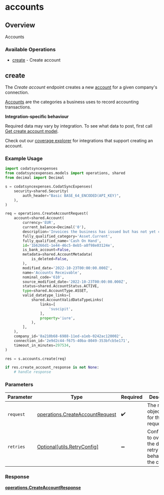# accounts

## Overview

Accounts

### Available Operations

* [create](#create) - Create account

## create

The *Create account* endpoint creates a new [account](https://docs.codat.io/accounting-api#/schemas/Account) for a given company's connection.

[Accounts](https://docs.codat.io/accounting-api#/schemas/Account) are the categories a business uses to record accounting transactions.

**Integration-specific behaviour**

Required data may vary by integration. To see what data to post, first call [Get create account model](https://docs.codat.io/accounting-api#/operations/get-create-chartOfAccounts-model).

Check out our [coverage explorer](https://knowledge.codat.io/supported-features/accounting?view=tab-by-data-type&dataType=chartOfAccounts) for integrations that support creating an account.


### Example Usage

```python
import codatsyncexpenses
from codatsyncexpenses.models import operations, shared
from decimal import Decimal

s = codatsyncexpenses.CodatSyncExpenses(
    security=shared.Security(
        auth_header="Basic BASE_64_ENCODED(API_KEY)",
    ),
)

req = operations.CreateAccountRequest(
    account=shared.Account(
        currency='EUR',
        current_balance=Decimal('0'),
        description='Invoices the business has issued but has not yet collected payment on.',
        fully_qualified_category='Asset.Current',
        fully_qualified_name='Cash On Hand',
        id='1b6266d1-1e44-46c5-8eb5-a8f98e03124e',
        is_bank_account=False,
        metadata=shared.AccountMetadata(
            is_deleted=False,
        ),
        modified_date='2022-10-23T00:00:00.000Z',
        name='Accounts Receivable',
        nominal_code='610',
        source_modified_date='2022-10-23T00:00:00.000Z',
        status=shared.AccountStatus.ACTIVE,
        type=shared.AccountType.ASSET,
        valid_datatype_links=[
            shared.AccountValidDataTypeLinks(
                links=[
                    'suscipit',
                ],
                property='iure',
            ),
        ],
    ),
    company_id='8a210b68-6988-11ed-a1eb-0242ac120002',
    connection_id='2e9d2c44-f675-40ba-8049-353bfcb5e171',
    timeout_in_minutes=297534,
)

res = s.accounts.create(req)

if res.create_account_response is not None:
    # handle response
```

### Parameters

| Parameter                                                                          | Type                                                                               | Required                                                                           | Description                                                                        |
| ---------------------------------------------------------------------------------- | ---------------------------------------------------------------------------------- | ---------------------------------------------------------------------------------- | ---------------------------------------------------------------------------------- |
| `request`                                                                          | [operations.CreateAccountRequest](../../models/operations/createaccountrequest.md) | :heavy_check_mark:                                                                 | The request object to use for the request.                                         |
| `retries`                                                                          | [Optional[utils.RetryConfig]](../../models/utils/retryconfig.md)                   | :heavy_minus_sign:                                                                 | Configuration to override the default retry behavior of the client.                |


### Response

**[operations.CreateAccountResponse](../../models/operations/createaccountresponse.md)**

